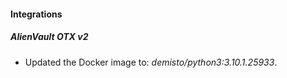 #### Integrations
##### AlienVault OTX v2
- Updated the Docker image to: *demisto/python3:3.10.1.25933*.
